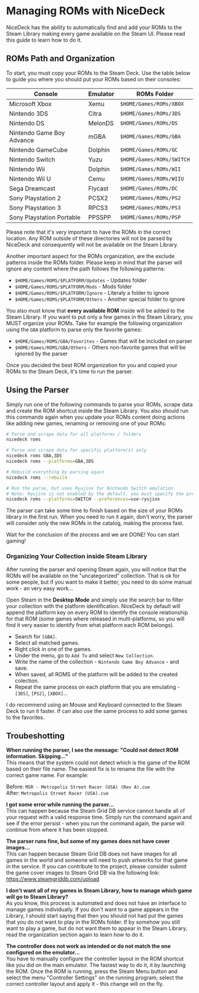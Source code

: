 # Managing ROMs with NiceDeck

NiceDeck has the ability to automatically find and add your ROMs to the Steam Library making every game available on the Steam UI. Please read this guide to learn how to do it.

## ROMs Path and Organization

To start, you must copy your ROMs to the Steam Deck. Use the table below to guide you where you should put your ROMs based on their consoles:

| Console                   | Emulator | ROMs Folder                 |
|---------------------------|----------|-----------------------------|
| Microsoft Xbox            | Xemu     | ``$HOME/Games/ROMs/XBOX``   |
| Nintendo 3DS              | Citra    | ``$HOME/Games/ROMs/3DS``    |
| Nintendo DS               | MelonDS  | ``$HOME/Games/ROMs/DS``     |
| Nintendo Game Boy Advance | mGBA     | ``$HOME/Games/ROMs/GBA``    |
| Nintendo GameCube         | Dolphin  | ``$HOME/Games/ROMs/GC``     |
| Nintendo Switch           | Yuzu     | ``$HOME/Games/ROMs/SWITCH`` |
| Nintendo Wii              | Dolphin  | ``$HOME/Games/ROMs/WII``    |
| Nintendo Wii U            | Cemu     | ``$HOME/Games/ROMs/WIIU``   |
| Sega Dreamcast            | Flycast  | ``$HOME/Games/ROMs/DC``     |
| Sony Playstation 2        | PCSX2    | ``$HOME/Games/ROMs/PS2``    |
| Sony Playstation 3        | RPCS3    | ``$HOME/Games/ROMs/PS3``    |
| Sony Playstation Portable | PPSSPP   | ``$HOME/Games/ROMs/PSP``    |

Please note that it's very important to have the ROMs in the correct location. Any ROM outside of these directories will not be parsed by NiceDeck and consequently will not be available on the Steam Library.

Another important aspect for the ROMs organization, are the exclude patterns inside the ROMs folder. Please keep in mind that the parser will ignore any content where the path follows the following patterns:

- ``$HOME/Games/ROMS/$PLATFORM/Updates`` - Updates folder
- ``$HOME/Games/ROMS/$PLATFORM/Mods`` - Mods folder
- ``$HOME/Games/ROMS/$PLATFORM/Ignore`` - Literaly a folder to ignore
- ``$HOME/Games/ROMS/$PLATFORM/Others`` - Another special folder to ignore

You also must know that **every available ROM** inside will be added to the Steam Library. If you want to put only a few games in the Steam Library, you MUST organize your ROMs. Take for example the following organization using the ``GBA`` platform to parse only the favorite games:

- ``$HOME/Games/ROMS/GBA/Favorites`` - Games that will be included on parser
- ``$HOME/Games/ROMS/GBA/Others`` - Others non-favorite games that will be ignored by the parser

Once you decided the best ROM organization for you and copied your ROMs to the Steam Deck, it's time to run the parser.

## Using the Parser

Simply run one of the following commands to parse your ROMs, scrape data and create the ROM shortcut inside the Steam Library. You also should run this commands again when you update your ROMs content doing actions like adding new games, renaming or removing one of your ROMs:

```bash
# Parse and scrape data for all platforms / folders
nicedeck roms

# Parse and scrape data for specific platform(s) only
nicedeck roms GBA,3DS
nicedeck roms --platforms=GBA,3DS

# Rebuild everything by parsing again 
nicedeck roms --rebuild

# Run the parse, but uses Ryujinx for Nintendo Switch emulation
# Note: Ryujinx is not enabled by the default, you must specify the preference if want to run Nintendo Switch games with Ryujinx.
nicedeck roms --platforms=SWITCH --preferences=use-ryujinx
```

The parser can take some time to finish based on the size of your ROMs library in the first run. When you need to run it again, don't worry, the parser will consider only the new ROMs in the catalog, making the process fast.

Wait for the conclusion of the process and we are DONE! You can start gaming!

### Organizing Your Collection inside Steam Library

After running the parser and opening Steam again, you will notice that the ROMs will be available on the "uncategorized" collection. That is ok for some people, but if you want to make it better, you need to do some manual work - an very easy work...

Open Steam in the **Desktop Mode** and simply use the search bar to filter your collection with the platform identification. NiceDeck by default will append the platform key on every ROM to identify the console relationship for that ROM (some games where released in multi-platforms, so you will find it very easier to identify from what platform each ROM belongs).

- Search for ``[GBA]``. 
- Select all matched games.
- Right click in one of the games.
- Under the menu, go to ``Add To`` and select ``New Collection``.
- Write the name of the collection - ``Nintendo Game Boy Advance`` - and save.
- When saved, all ROMS of the platform will be added to the created colection.
- Repeat the same process on each platform that you are emulating - ``[3DS]``, ``[PS2]``, ``[XBOX]``...

I do recommend using an Mouse and Keyboard connected to the Steam Deck to run it faster. If can also use the same process to add some games to the favorites.

## Troubeshotting

**When running the parser, I see the message: "Could not detect ROM information. Skipping..."**\
This means that the system could not detect which is the game of the ROM based on their file name. The easiest fix is to rename the file with the correct game name. For example:

Before: ``MSR - Metropolis Street Racer (USA) (Rev A).cue``\
After: ``Metropolis Street Racer (USA).cue``

**I got some error while running the parser...**\
This can happen because the Steam Grid DB service cannot handle all of your request with a valid response time. Simply run the command again and see if the error persist - when you run the command again, the parse will continue from where it has been stopped.

**The parser runs fine, but some of my games does not have cover images...**\
This can happen because Steam Grid DB does not have images for all games in the world and someone will need to push artworks for that game in the service. If you can contribute to the project, please consider submit the game cover images to Steam Grid DB via the following link: <https://www.steamgriddb.com/upload>

**I don't want all of my games in Steam Library, how to manage which game will go to Steam Library?**\
As you know, this process is automated and does not have an interface to manage games individually. If you don't want to a game appears in the Library, I should start saying that then you should not had put the games that you do not want to play in the ROMs folder. If by somehow you still want to play a game, but do not want them to appear in the Steam Library, read the organization section again to learn how to do it.

**The controller does not work as intended or do not match the one configured on the emulator...**\
You have to manually configure the controller layout in the ROM shortcut like you did on the main emulator. The fastest way to do it, it by launching the ROM. Once the ROM is running, press the Steam Menu button and select the menu "Controller Settings" on the running program; select the correct controller layout and apply it - this change will  on the fly.